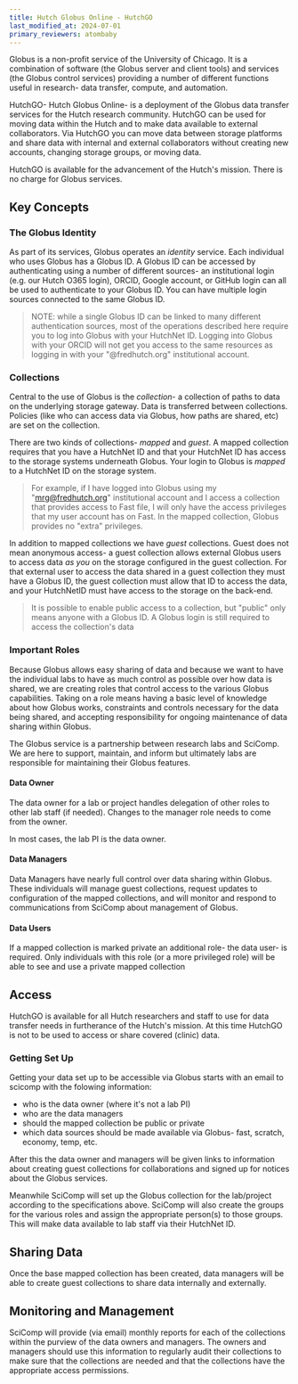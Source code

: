 ```yaml
---
title: Hutch Globus Online - HutchGO
last_modified_at: 2024-07-01
primary_reviewers: atombaby
---
```


Globus is a non-profit service of the University of Chicago.  It is a combination of software (the Globus server and client tools) and services (the Globus control services) providing a number of different functions useful in research- data transfer, compute, and automation.

HutchGO- Hutch Globus Online- is a deployment of the Globus data transfer services for the Hutch research community. HutchGO can be used for moving data within the Hutch and to make data available to external collaborators.  Via HutchGO you can move data between storage platforms and share data with internal and external collaborators without creating new accounts, changing storage groups, or moving data.

HutchGO is available for the advancement of the Hutch's mission.  There is no charge for Globus services.

## Key Concepts

### The Globus Identity

As part of its services, Globus operates an _identity_ service.  Each individual who uses Globus has a Globus ID.  A Globus ID can be accessed by authenticating using a number of different sources- an institutional login (e.g. our Hutch O365 login), ORCID, Google account, or GitHub login can all be used to authenticate to your Globus ID.  You can have multiple login sources connected to the same Globus ID.

> NOTE: while a single Globus ID can be linked to many different authentication sources, most of the operations described here require you to log into Globus with your HutchNet ID.  Logging into Globus with your ORCID will not get you access to the same resources as logging in with your "@fredhutch.org" institutional account.

### Collections 

Central to the use of Globus is the _collection_- a collection of paths to data on the underlying storage gateway. Data is transferred between collections.  Policies (like who can access data via Globus, how paths are shared, etc) are set on the collection.

There are two kinds of collections- _mapped_ and _guest_.  A mapped collection requires that you have a HutchNet ID and that your HutchNet ID has access to the storage systems underneath Globus.  Your login to Globus is _mapped_ to a HutchNet ID on the storage system.

> For example, if I have logged into Globus using my "mrg@fredhutch.org" institutional account and I access a collection that provides access to Fast file, I will only have the access privileges that my user account has on Fast.  In the mapped collection, Globus provides no "extra" privileges.

In addition to mapped collections we have _guest_ collections.  Guest does not mean anonymous access- a guest collection allows external Globus users to access data _as you_ on the storage configured in the guest collection.  For that external user to access the data shared in a guest collection they must have a Globus ID, the guest collection must allow that ID to access the data, and your HutchNetID must have access to the storage on the back-end.

> It is possible to enable public access to a collection, but "public" only means anyone with a Globus ID.  A Globus login is still required to access the collection's data

### Important Roles

Because Globus allows easy sharing of data and because we want to have the individual labs to have as much control as possible over how data is shared,  we are creating roles that control access to the various Globus capabilities.  Taking on a role means having a basic level of knowledge about how Globus works, constraints and controls necessary for the data being shared, and accepting responsibility for ongoing maintenance of data sharing within Globus.

The Globus service is a partnership between research labs and SciComp.  We are here to support, maintain, and inform but ultimately labs are responsible for maintaining their Globus features.

#### Data Owner

The data owner for a lab or project handles delegation of other roles to other lab staff (if needed).  Changes to the manager role needs to come from the owner.

In most cases, the lab PI is the data owner.

#### Data Managers

Data Managers have nearly full control over data sharing within Globus.  These individuals will manage guest collections, request updates to configuration of the mapped collections, and will monitor and respond to communications from SciComp about management of Globus.

#### Data Users

If a mapped collection is marked private an additional role- the data user- is required.  Only individuals with this role (or a more privileged role) will be able to see and use a private mapped collection

## Access

HutchGO is available for all Hutch researchers and staff to use for data transfer needs in furtherance of the Hutch's mission. At this time HutchGO is not to be used to access or share covered (clinic) data.

### Getting Set Up

Getting your data set up to be accessible via Globus starts with an email to scicomp with the folowing information:

 - who is the data owner (where it's not a lab PI)
 - who are the data managers
 - should the mapped collection be public or private
 - which data sources should be made available via Globus- fast, scratch, economy, temp, etc.

After this the data owner and managers will be given links to information about creating guest collections for collaborations and signed up for notices about the Globus services.

Meanwhile SciComp will set up the Globus collection for the lab/project according to the specifications above.  SciComp will also create the groups for the various roles and assign the appropriate person(s) to those groups.  This will make data available to lab staff via their HutchNet ID.

## Sharing Data

Once the base mapped collection has been created, data managers will be able to create guest collections to share data internally and externally.

## Monitoring and Management

SciComp will provide (via email) monthly reports for each of the collections within the purview of the data owners and managers.  The owners and managers should use this information to regularly audit their collections to make sure that the collections are needed and that the collections have the appropriate access permissions.

